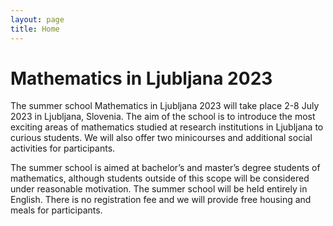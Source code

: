 ```yaml
---
layout: page
title: Home
---
```


# Mathematics in Ljubljana 2023

The summer school Mathematics in Ljubljana 2023 will take place 2-8 July 2023 in Ljubljana, Slovenia. The aim of the school is to introduce the most exciting areas of mathematics studied at research institutions in Ljubljana to curious students. We will also offer two minicourses and additional social activities for participants.

The summer school is aimed at bachelor’s and master’s degree students of mathematics, although students outside of this scope will be considered under reasonable motivation. The summer school will be held entirely in English. There is no registration fee and we will provide free housing and meals for participants.
